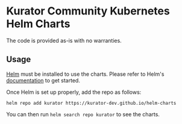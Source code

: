 # Kurator Community Kubernetes Helm Charts

The code is provided as-is with no warranties.

## Usage

[Helm](https://helm.sh) must be installed to use the charts.
Please refer to Helm's [documentation](https://helm.sh/docs/) to get started.

Once Helm is set up properly, add the repo as follows:

```console
helm repo add kurator https://kurator-dev.github.io/helm-charts
```

You can then run `helm search repo kurator` to see the charts.

